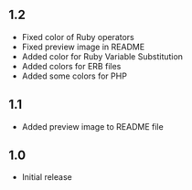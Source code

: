 ## 1.2

- Fixed color of Ruby operators
- Fixed preview image in README
- Added color for Ruby Variable Substitution
- Added colors for ERB files
- Added some colors for PHP

## 1.1

- Added preview image to README file

## 1.0

- Initial release
